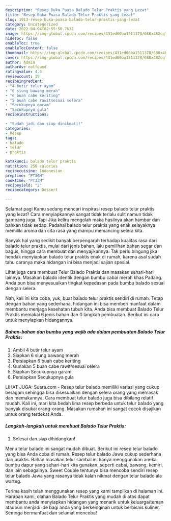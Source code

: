 ```yaml
---
description: "Resep Buka Puasa Balado Telur Praktis yang Lezat"
title: "Resep Buka Puasa Balado Telur Praktis yang Lezat"
slug: 1913-resep-buka-puasa-balado-telur-praktis-yang-lezat
category: Uncategorized
date: 2022-04-04T02:55:50.763Z
image: https://img-global.cpcdn.com/recipes/431ed60ba1511378/680x482cq70/balado-telur-praktis-foto-resep-utama.jpg
hideToc: false
enableToc: true
enableTocContent: false
thumbnail: https://img-global.cpcdn.com/recipes/431ed60ba1511378/680x482cq70/balado-telur-praktis-foto-resep-utama.jpg
cover: https://img-global.cpcdn.com/recipes/431ed60ba1511378/680x482cq70/balado-telur-praktis-foto-resep-utama.jpg
author: Admin
authorAv: notfound
ratingvalue: 4.6
reviewcount: 19
recipeingredient:
- "4 butir telur ayam"
- "6 siung bawang merah"
- "6 buah cabe keriting"
- "5 buah cabe rawitsesuai selera"
- "Secukupnya garam"
- "Secukupnya gula"
recipeinstructions:

- "Sudah jadi dan siap dinikmati!"
categories:
- Resep
tags:
- balado
- telur
- praktis

katakunci: balado telur praktis 
nutrition: 258 calories
recipecuisine: Indonesian
preptime: "PT36M"
cooktime: "PT33M"
recipeyield: "2"
recipecategory: Dessert

---
```



Selamat pagi Kamu sedang mencari inspirasi resep balado telur praktis yang lezat? Cara menyiapkannya sangat tidak terlalu sulit namun tidak gampang juga. Tapi Jika keliru mengolah maka hasilnya akan hambar dan bahkan tidak sedap. Padahal balado telur praktis yang enak selayaknya memiliki aroma dan cita rasa yang mampu memancing selera kita.


Banyak hal yang sedikit banyak berpengaruh terhadap kualitas rasa dari balado telur praktis, mulai dari jenis bahan, lalu pemilihan bahan segar dan bagus, hingga cara membuat dan menyajikannya. Tak perlu bingung jika hendak menyiapkan balado telur praktis enak di rumah, karena asal sudah tahu caranya maka hidangan ini bisa menjadi sajian spesial.

Lihat juga cara membuat Telur Balado Praktis dan masakan sehari-hari lainnya. Masakan balado identik dengan bumbu cabai merah khas Padang. Anda pun bisa menyesuaikan tingkat kepedasan pada bumbu balado sesuai dengan selera.


Nah, kali ini kita coba, yuk, buat balado telur praktis sendiri di rumah. Tetap dengan bahan yang sederhana, hidangan ini bisa memberi manfaat dalam membantu menjaga kesehatan tubuh kita. Anda bisa membuat Balado Telur Praktis memakai 6 jenis bahan dan 0 langkah pembuatan. Berikut ini cara untuk menyiapkan hidangannya.

<!--inarticleads1-->

##### Bahan-bahan dan bumbu yang wajib ada dalam pembuatan Balado Telur Praktis:

1. Ambil 4 butir telur ayam
1. Siapkan 6 siung bawang merah
1. Persiapkan 6 buah cabe keriting
1. Gunakan 5 buah cabe rawit/sesuai selera
1. Siapkan Secukupnya garam
1. Persiapkan Secukupnya gula


LIHAT JUGA: Suara.com - Resep telur balado memiliki variasi yang cukup beragam sehingga bisa disesuaikan dengan selera orang yang memasak dan memakannya. Cara membuat telur balado juga bisa dibilang relatif mudah. Kali ini, mari kita bedah lima resep berbeda untuk telur balado yang banyak disukai orang-orang. Masakan rumahan ini sangat cocok disajikan untuk orang terdekat Anda. 

<!--inarticleads2-->

##### Langkah-langkah untuk membuat Balado Telur Praktis:


1. Selesai dan siap dihidangkan!

Menu telur balado ini sangat mudah dibuat. Berikut ini resep telur balado yang bisa Anda coba di rumah. Resep telur balado Jawa cukup sederhana dan praktis. Bahan masakan telur sambal ini hanya menggunakan aneka bumbu dapur yang sehari-hari kita gunakan, seperti cabai, bawang, kemiri, dan lain sebagainya. Sweet Couple tentunya bisa mencoba sendiri resep telur balado Jawa yang rasanya tidak kalah nikmat dengan telur balado ala warteg. 

Terima kasih telah menggunakan resep yang kami tampilkan di halaman ini. Harapan kami, olahan Balado Telur Praktis yang mudah di atas dapat membantu anda menyiapkan hidangan yang menarik untuk keluarga/teman ataupun menjadi ide bagi anda yang berkeinginan untuk berbisnis kuliner. Semoga bermanfaat dan selamat mencoba!
